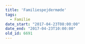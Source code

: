 ```yaml
---
title: 'Familiespejdermøde'
tags:
  - Familie
date_start: "2017-04-23T08:00:00"
date_end: "2017-04-23T10:00:00"
old_id: 6691
---
```

